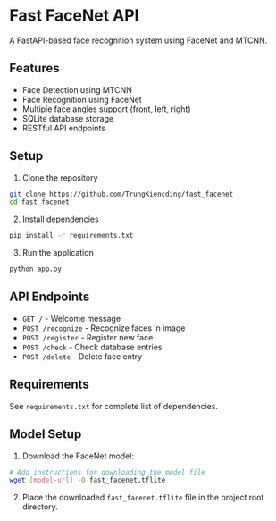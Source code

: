 # Fast FaceNet API

A FastAPI-based face recognition system using FaceNet and MTCNN.

## Features

- Face Detection using MTCNN
- Face Recognition using FaceNet
- Multiple face angles support (front, left, right)
- SQLite database storage
- RESTful API endpoints

## Setup

1. Clone the repository
```bash
git clone https://github.com/TrungKiencding/fast_facenet
cd fast_facenet
```

2. Install dependencies
```bash
pip install -r requirements.txt
```

3. Run the application
```bash
python app.py
```

## API Endpoints

- `GET /` - Welcome message
- `POST /recognize` - Recognize faces in image
- `POST /register` - Register new face
- `POST /check` - Check database entries
- `POST /delete` - Delete face entry

## Requirements

See `requirements.txt` for complete list of dependencies.

## Model Setup

1. Download the FaceNet model:
```bash
# Add instructions for downloading the model file
wget [model-url] -O fast_facenet.tflite
```

2. Place the downloaded `fast_facenet.tflite` file in the project root directory.
